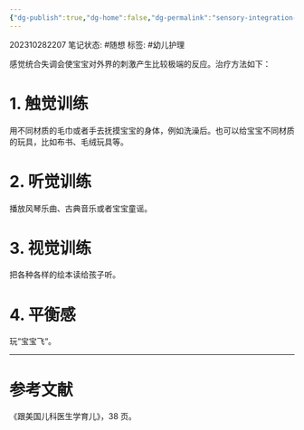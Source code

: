 ```yaml
---
{"dg-publish":true,"dg-home":false,"dg-permalink":"sensory-integration-dysfunction","permalink":"/sensory-integration-dysfunction/","dgPassFrontmatter":true}
---
```


202310282207
笔记状态: #随想
标签: #幼儿护理 

感觉统合失调会使宝宝对外界的刺激产生比较极端的反应。治疗方法如下：

# 1. 触觉训练

用不同材质的毛巾或者手去抚摸宝宝的身体，例如洗澡后。也可以给宝宝不同材质的玩具，比如布书、毛绒玩具等。

# 2. 听觉训练

播放风琴乐曲、古典音乐或者宝宝童谣。

# 3. 视觉训练

把各种各样的绘本读给孩子听。

# 4. 平衡感

玩“宝宝飞“。

---
# 参考文献

《跟美国儿科医生学育儿》，38 页。